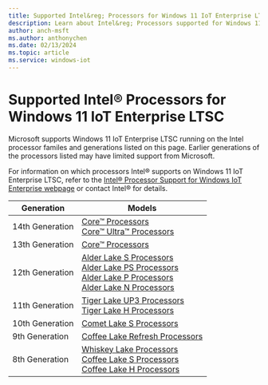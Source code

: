 ```yaml
---
title: Supported Intel&reg; Processors for Windows 11 IoT Enterprise LTSC 2024
description: Learn about Intel&reg; Processors supported for Windows 11 IoT Enterprise LTSC 2024
author: anch-msft
ms.author: anthonychen
ms.date: 02/13/2024
ms.topic: article
ms.service: windows-iot
---
```


# Supported Intel&reg; Processors for Windows 11 IoT Enterprise LTSC

Microsoft supports Windows 11 IoT Enterprise LTSC running on the Intel processor familes and generations listed on this page. Earlier generations of the processors listed may have limited support from Microsoft. 

For information on which processors Intel&reg; supports on Windows 11 IoT Enterprise LTSC, refer to the [Intel&reg; Processor Support for Windows IoT Enterprise webpage](https://www.intel.com/content/www/us/en/internet-of-things/window-processor-server-support.html) or contact Intel&reg; for details.

| Generation | Models |
|---|---|
|14th Generation | [Core&trade; Processors](https://www.intel.com/content/www/us/en/products/details/embedded-processors/core/14thgen.html)</br>[Core&trade; Ultra&trade; Processors](https://www.intel.com/content/www/us/en/products/details/embedded-processors/core-ultra.html)|
|13th Generation | [Core&trade; Processors](https://www.intel.com/content/www/us/en/products/details/embedded-processors/core/13thgenmobile.html)|
|12th Generation | [Alder Lake S Processors](https://www.intel.com/content/www/us/en/products/platforms/details/alder-lake-s.html)</br>[Alder Lake PS Processors](https://www.intel.com/content/www/us/en/products/platforms/details/alder-lake-ps.html)</br>[Alder Lake P Processors](https://www.intel.com/content/www/us/en/products/platforms/details/alder-lake-p.html)</br>[Alder Lake N Processors](https://www.intel.com/content/www/us/en/products/details/embedded-processors/atom/atomx7000e.html)|
|11th Generation | [Tiger Lake UP3 Processors](https://www.intel.com/content/www/us/en/products/platforms/details/tiger-lake-up3.html)</br>[Tiger Lake H Processors](https://www.intel.com/content/www/us/en/products/platforms/details/tiger-lake-h.html)|
|10th Generation | [Comet Lake S Processors](https://www.intel.com/content/www/us/en/products/platforms/details/comet-lake-s.html)|
|9th Generation  | [Coffee Lake Refresh Processors](https://www.intel.com/content/www/us/en/products/platforms/details/coffee-lake-refresh.html)|
|8th Generation  | [Whiskey Lake Processors](https://www.intel.com/content/www/us/en/products/platforms/details/whiskey-lake.html)</br>[Coffee Lake S Processors](https://www.intel.com/content/www/us/en/products/platforms/details/coffee-lake-s.html)</br>[Coffee Lake H Processors](https://www.intel.com/content/www/us/en/products/platforms/details/coffee-lake-h.html)|